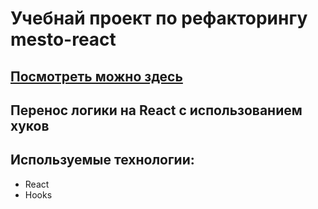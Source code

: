 # Учебнай проект по рефакторингу mesto-react
## [Посмотреть можно здесь](https://trufan0ff.github.io/mesto-react/index.html)

## Перенос логики на React с использованием хуков

## Используемые технологии:
* React
* Hooks

